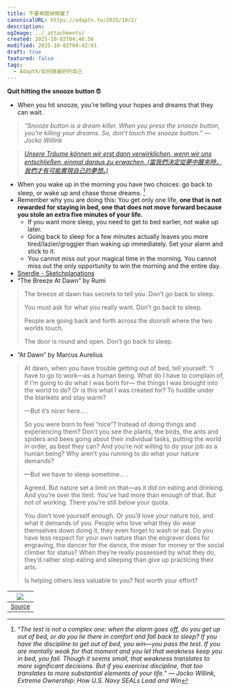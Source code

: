 ```yaml
---
title: 不要再關掉鬧鐘了
canonicalURL: https://adaptx.tw/2025/10/2/
description:
ogImage: ../_attachments/
created: 2025-10-02T04:40:56
modified: 2025-10-02T04:42:01
draft: true
featured: false
tags:
  - AdaptX/如何做最好的自己
---
```


**Quit hitting the snooze button ⏰**

* When you hit snooze, you’re telling your hopes and dreams that they can wait.

> _“Snooze button is a dream killer. When you press the snooze button, you’re killing your dreams. So, don’t touch the snooze button.” — Jocko Willink_

> _[Unsere Träume können wir erst dann verwirklichen, wenn wir uns entschließen, einmal daraus zu erwachen. (當我們決定從夢中醒來時，我們才有可能實現自己的夢想。)](http://www.godic.net/home/dailysentence/c66d4c09-48ca-4fea-8665-779d2476f62c)_

* When you wake up in the morning you have two choices: go back to sleep, or wake up and chase those dreams. [^1]
* Remember why you are doing this: You get only one life, **one that is not rewarded for staying in bed, one that does not move forward because you stole an extra five minutes of your life.**
	* If you want more sleep, you need to get to bed earlier, not wake up later.
	* Going back to sleep for a few minutes actually leaves you more tired/lazier/groggier than waking up immediately. Set your alarm and stick to it.
	* You cannot miss out your magical time in the morning. You cannot miss out the only opportunity to win the morning and the entire day.
* [Snerdle - Sketchplanations](https://sketchplanations.com/snerdle)
* “The Breeze At Dawn” by Rumi

> The breeze at dawn has secrets to tell you.
> Don’t go back to sleep.
>
> You must ask for what you really want.
> Don’t go back to sleep.
>
> People are going back and forth across the doorsill
> where the two worlds touch.
>
> The door is round and open.
> Don’t go back to sleep.

* “At Dawn” by Marcus Aurelius

> At dawn, when you have trouble getting out of bed, tell yourself: “I have to go to work—as a human being. What do I have to complain of, if I’m going to do what I was born for— the things I was brought into the world to do? Or is this what I was created for? To huddle under the blankets and stay warm?
>
> —But it’s nicer here… .
>
> So you were born to feel “nice”? Instead of doing things and experiencing them? Don’t you see the plants, the birds, the ants and spiders and bees going about their individual tasks, putting the world in order, as best they can? And you’re not willing to do your job as a human being? Why aren’t you running to do what your nature demands?
>
> —But we have to sleep sometime… .
>
> Agreed. But nature set a limit on that—as it did on eating and drinking. And you’re over the limit. You’ve had more than enough of that. But not of working. There you’re still below your quota.
>
> You don’t love yourself enough. Or you’d love your nature too, and what it demands of you. People who love what they do wear themselves down doing it, they even forget to wash or eat. Do you have less respect for your own nature than the engraver does for engraving, the dancer for the dance, the miser for money or the social climber for status? When they’re really possessed by what they do, they’d rather stop eating and sleeping than give up practicing their arts.
>
> Is helping others less valuable to you? Not worth your effort?

| ![](../../../_attachments/e13cf68748e5c19e3b3f7ed42db54e01.png) |
| :-: |
| <sub>[Source](https://www.instagram.com/p/CBaaq9JH6vF/?img_index=10)</sub> |

[^1]: _“The test is not a complex one: when the alarm goes off, do you get up out of bed, or do you lie there in comfort and fall back to sleep? If you have the discipline to get out of bed, you win—you pass the test. If you are mentally weak for that moment and you let that weakness keep you in bed, you fail. Though it seems small, that weakness translates to more significant decisions. But if you exercise discipline, that too translates to more substantial elements of your life.” ― Jocko Willink, Extreme Ownership: How U.S. Navy SEALs Lead and Win_
